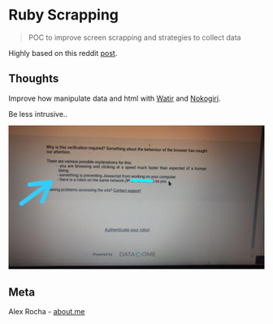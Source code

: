 # Ruby Scrapping
> POC to improve screen scrapping and strategies to collect data

Highly based on this reddit [post](https://www.reddit.com/r/ruby/comments/9zck2o/web_scraping_webcast_video_will_blow_your_mind/).

## Thoughts

Improve how manipulate data and html with [Watir](http://watir.com/) and [Nokogiri](http://www.nokogiri.org/).

Be less intrusive..

![result](result.jpeg)

## Meta

Alex Rocha - [about.me](http://about.me/alex.rochas)
